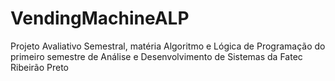 # VendingMachineALP
Projeto Avaliativo Semestral, matéria Algoritmo e Lógica de Programação do primeiro semestre de Análise e Desenvolvimento de Sistemas da Fatec Ribeirão Preto
